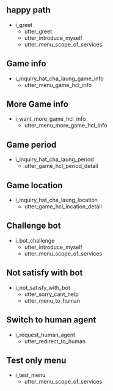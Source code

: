 ## happy path
* i_greet
  - utter_greet
  - utter_introduce_myself
  - utter_menu_scope_of_services

## Game info
* i_inquiry_hat_cha_laung_game_info
  - utter_menu_game_hcl_info

## More Game info
* i_want_more_game_hcl_info
  - utter_menu_more_game_hcl_info

## Game period
* i_inquiry_hat_cha_laung_period
  - utter_game_hcl_period_detail


## Game location
* i_inquiry_hat_cha_laung_location
  - utter_game_hcl_location_detail


## Challenge bot
* i_bot_challenge
  - utter_introduce_myself
  - utter_menu_scope_of_services

## Not satisfy with bot
* i_not_satisfy_with_bot
  - utter_sorry_cant_help
  - utter_menu_to_human


## Switch to human agent
* i_request_human_agent
  - utter_redirect_to_human

## Test only menu
* i_test_menu
  - utter_menu_scope_of_services
